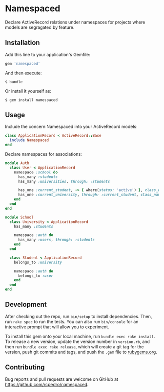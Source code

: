 # Namespaced

Declare ActiveRecord relations under namespaces for projects where models are segragated by feature.

## Installation

Add this line to your application's Gemfile:

```ruby
gem 'namespaced'
```

And then execute:

    $ bundle

Or install it yourself as:

    $ gem install namespaced

## Usage

Include the concern Namespaced into your ActiveRecord models:

```ruby
class ApplicationRecord < ActiveRecord::Base
  include Namespaced
end
```

Declare namespaces for associations:

```ruby
module Auth
  class User < ApplicationRecord
    namespace :school do
      has_many :students
      has_many :universities, through: :students

      has_one :current_student, -> { where(status: 'active') }, class_name: 'Student'
      has_one :current_university, through: :current_student, class_name: 'University'
    end
  end
end

module School
  class University < ApplicationRecord
    has_many :students

    namespace :auth do
      has_many :users, through: :students
    end
  end

  class Student < ApplicationRecord
    belongs_to :university

    namespace :auth do
      belongs_to :user
    end
  end
end
```

## Development

After checking out the repo, run `bin/setup` to install dependencies. Then, run `rake spec` to run the tests. You can also run `bin/console` for an interactive prompt that will allow you to experiment.

To install this gem onto your local machine, run `bundle exec rake install`. To release a new version, update the version number in `version.rb`, and then run `bundle exec rake release`, which will create a git tag for the version, push git commits and tags, and push the `.gem` file to [rubygems.org](https://rubygems.org).

## Contributing

Bug reports and pull requests are welcome on GitHub at https://github.com/rcpedro/namespaced.


